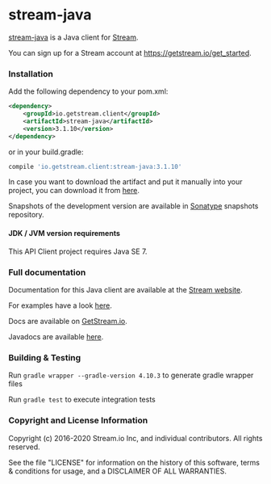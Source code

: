 # stream-java

[stream-java](https://github.com/GetStream/stream-java) is a Java client for [Stream](https://getstream.io/).

You can sign up for a Stream account at https://getstream.io/get_started.

### Installation

Add the following dependency to your pom.xml:

```xml
<dependency>
    <groupId>io.getstream.client</groupId>
    <artifactId>stream-java</artifactId>
    <version>3.1.10</version>
</dependency>
```

or in your build.gradle:

```gradle
compile 'io.getstream.client:stream-java:3.1.10'
```

In case you want to download the artifact and put it manually into your project,
you can download it from [here](https://github.com/GetStream/stream-java/releases).

Snapshots of the development version are available in [Sonatype](https://oss.sonatype.org/content/repositories/snapshots/io/getstream/client/) snapshots repository.

#### JDK / JVM version requirements

This API Client project requires Java SE 7.

### Full documentation

Documentation for this Java client are available at the [Stream website](https://getstream.io/docs/?language=java).

For examples have a look [here](https://github.com/GetStream/stream-java/tree/master/example/Example.java).

Docs are available on [GetStream.io](http://getstream.io/docs/).

Javadocs are available [here](https://getstream.github.io/stream-java/).

### Building & Testing

Run `gradle wrapper --gradle-version 4.10.3` to generate gradle wrapper files

Run `gradle test` to execute integration tests

### Copyright and License Information

Copyright (c) 2016-2020 Stream.io Inc, and individual contributors. All rights reserved.

See the file "LICENSE" for information on the history of this software, terms & conditions for usage, and a DISCLAIMER OF ALL WARRANTIES.
